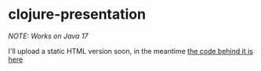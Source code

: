 # clojure-presentation

_NOTE: Works on Java 17_

I'll upload a static HTML version soon, in the meantime [the code behind it is here](./notebooks/clojure_presentation.clj)
